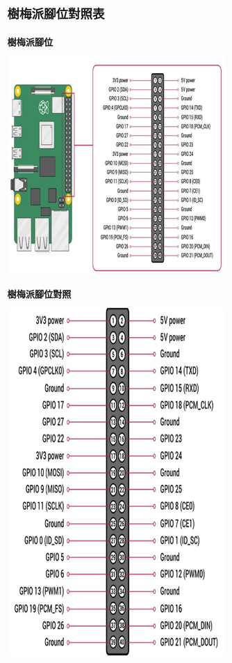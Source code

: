 # 樹梅派腳位對照表

## 樹梅派腳位<br>
<img src="pin1.jpg" width=800 height=500 />

## 樹梅派腳位對照<br>
<img src="pin2.jpg" width=600 height=800 />
